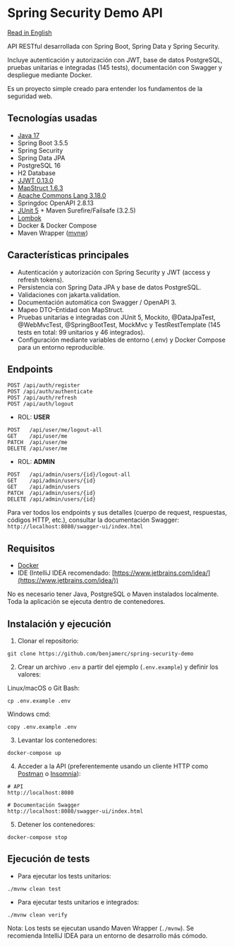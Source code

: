 # Spring Security Demo API

[Read in English](README.md)

API RESTful desarrollada con Spring Boot, Spring Data y Spring Security.

Incluye autenticación y autorización con JWT, base de datos PostgreSQL, pruebas unitarias e integradas (145 tests), documentación con Swagger y despliegue mediante Docker.

Es un proyecto simple creado para entender los fundamentos de la seguridad web.

## Tecnologías usadas

- [Java 17](https://www.oracle.com/java/technologies/javase/jdk17-archive-downloads.html)
- Spring Boot 3.5.5
- Spring Security
- Spring Data JPA
- PostgreSQL 16
- H2 Database
- [JJWT 0.13.0](https://github.com/jwtk/jjwt)
- [MapStruct 1.6.3](https://mapstruct.org/)
- [Apache Commons Lang 3.18.0](https://commons.apache.org/proper/commons-lang/)
- Springdoc OpenAPI 2.8.13
- [JUnit 5](https://junit.org/junit5/) + Maven Surefire/Failsafe (3.2.5)
- [Lombok](https://projectlombok.org/)
- Docker & Docker Compose
- Maven Wrapper ([mvnw](https://maven.apache.org/wrapper/))

## Características principales

- Autenticación y autorización con Spring Security y JWT (access y refresh tokens).
- Persistencia con Spring Data JPA y base de datos PostgreSQL.
- Validaciones con jakarta.validation.
- Documentación automática con Swagger / OpenAPI 3.
- Mapeo DTO–Entidad con MapStruct.
- Pruebas unitarias e integradas con JUnit 5, Mockito, @DataJpaTest, @WebMvcTest, @SpringBootTest, MockMvc y TestRestTemplate (145 tests en total: 99 unitarios y 46 integrados).
- Configuración mediante variables de entorno (.env) y Docker Compose para un entorno reproducible.

## Endpoints


```
POST /api/auth/register
POST /api/auth/authenticate
POST /api/auth/refresh
POST /api/auth/logout
```

- ROL: **USER**

```
POST   /api/user/me/logout-all
GET    /api/user/me
PATCH  /api/user/me
DELETE /api/user/me
```

- ROL: **ADMIN**

```
POST   /api/admin/users/{id}/logout-all
GET    /api/admin/users/{id}
GET    /api/admin/users
PATCH  /api/admin/users/{id}
DELETE /api/admin/users/{id}
```

Para ver todos los endpoints y sus detalles (cuerpo de request, respuestas, códigos HTTP, etc.), consultar la documentación Swagger: `http://localhost:8080/swagger-ui/index.html`

## Requisitos

- [Docker](https://www.docker.com/)
- IDE (IntelliJ IDEA recomendado: [https://www.jetbrains.com/idea/](https://www.jetbrains.com/idea/))

No es necesario tener Java, PostgreSQL o Maven instalados localmente. Toda la aplicación se ejecuta dentro de contenedores.

## Instalación y ejecución

1. Clonar el repositorio:

```
git clone https://github.com/benjamerc/spring-security-demo
```

2. Crear un archivo `.env` a partir del ejemplo (`.env.example`) y definir los valores:

Linux/macOS o Git Bash:

```
cp .env.example .env
```

Windows cmd:

```
copy .env.example .env
```

3. Levantar los contenedores:

```
docker-compose up
```


4. Acceder a la API (preferentemente usando un cliente HTTP como [Postman](https://www.postman.com/) o [Insomnia](https://insomnia.rest/)):

```
# API
http://localhost:8080

# Documentación Swagger
http://localhost:8080/swagger-ui/index.html
```

5. Detener los contenedores:

```
docker-compose stop
```

## Ejecución de tests

- Para ejecutar los tests unitarios:

```
./mvnw clean test
```

- Para ejecutar tests unitarios e integrados:

```
./mvnw clean verify
```


Nota: Los tests se ejecutan usando Maven Wrapper (`./mvnw`). Se recomienda IntelliJ IDEA para un entorno de desarrollo más cómodo.
